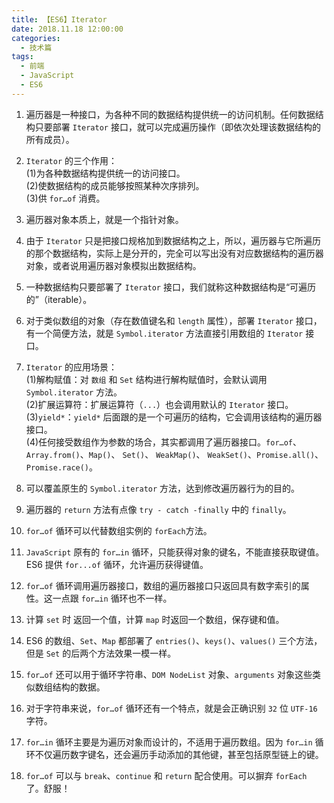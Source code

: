 ```yaml
---
title: 【ES6】Iterator
date: 2018.11.18 12:00:00
categories:
  - 技术篇
tags:
  - 前端
  - JavaScript
  - ES6
---
```


1. 遍历器是一种接口，为各种不同的数据结构提供统一的访问机制。任何数据结构只要部署 `Iterator` 接口，就可以完成遍历操作（即依次处理该数据结构的所有成员）。
2. `Iterator` 的三个作用：<br>
    (1)为各种数据结构提供统一的访问接口。<br>
    (2)使数据结构的成员能够按照某种次序排列。<br>
    (3)供 `for…of` 消费。<br>

3. 遍历器对象本质上，就是一个指针对象。
4. 由于 `Iterator` 只是把接口规格加到数据结构之上，所以，遍历器与它所遍历的那个数据结构，实际上是分开的，完全可以写出没有对应数据结构的遍历器对象，或者说用遍历器对象模拟出数据结构。
5. 一种数据结构只要部署了 `Iterator` 接口，我们就称这种数据结构是“可遍历的”（iterable）。
6. 对于类似数组的对象（存在数值键名和 `length` 属性），部署 `Iterator` 接口，有一个简便方法，就是 `Symbol.iterator` 方法直接引用数组的 `Iterator` 接口。

7. `Iterator` 的应用场景：<br>
    (1)解构赋值：对 `数组` 和 `Set` 结构进行解构赋值时，会默认调用 `Symbol.iterator` 方法。<br>
    (2)扩展运算符：扩展运算符（`...`）也会调用默认的 `Iterator` 接口。<br>
    (3)`yield*`：`yield*` 后面跟的是一个可遍历的结构，它会调用该结构的遍历器接口。<br>
    (4)任何接受数组作为参数的场合，其实都调用了遍历器接口。`for…of`、`Array.from()`、`Map()`、 `Set()`、 `WeakMap()`、 `WeakSet()`、`Promise.all()`、`Promise.race()`。<br>

8. 可以覆盖原生的 `Symbol.iterator` 方法，达到修改遍历器行为的目的。
9. 遍历器的 `return` 方法有点像 `try - catch -finally` 中的 `finally`。
10. `for…of` 循环可以代替数组实例的 `forEach`方法。
11. `JavaScript` 原有的 `for…in` 循环，只能获得对象的键名，不能直接获取键值。ES6 提供 `for...of` 循环，允许遍历获得键值。
12. `for…of` 循环调用遍历器接口，数组的遍历器接口只返回具有数字索引的属性。这一点跟 `for…in` 循环也不一样。
13. 计算 `set` 时 返回一个值，计算 `map` 时返回一个数组，保存键和值。
14. ES6 的数组、`Set`、`Map` 都部署了 `entries()`、`keys()`、`values()` 三个方法，但是 `Set` 的后两个方法效果一模一样。
15. `for…of` 还可以用于循环字符串、`DOM NodeList` 对象、`arguments` 对象这些类似数组结构的数据。
16. 对于字符串来说，`for…of` 循环还有一个特点，就是会正确识别 `32` 位 `UTF-16` 字符。
17. `for…in` 循环主要是为遍历对象而设计的，不适用于遍历数组。因为 `for…in` 循环不仅遍历数字键名，还会遍历手动添加的其他键，甚至包括原型链上的键。
18. `for…of` 可以与 `break`、`continue` 和 `return` 配合使用。可以摒弃 `forEach` 了。舒服！